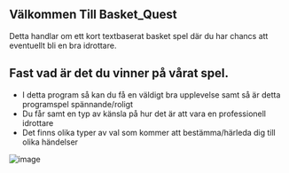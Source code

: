 ## Välkommen Till Basket_Quest

Detta handlar om ett kort textbaserat basket spel där du har chancs att eventuellt bli en bra idrottare.

Fast vad är det du vinner på vårat spel.
-
- I detta program så kan du få en väldigt bra upplevelse samt så är detta programspel spännande/roligt
- Du får samt en typ av känsla på hur det är att vara en professionell idrottare
- Det finns olika typer av val som kommer att bestämma/härleda dig till olika händelser

![image](https://hackmd.io/_uploads/HJGjhq371g.png)
